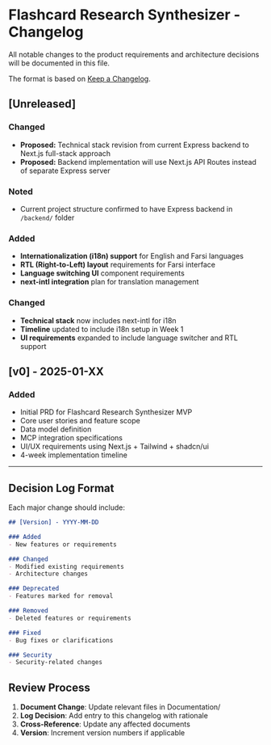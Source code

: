 # Flashcard Research Synthesizer - Changelog

All notable changes to the product requirements and architecture decisions will be documented in this file.

The format is based on [Keep a Changelog](https://keepachangelog.com/en/1.0.0/).

## [Unreleased]

### Changed
- **Proposed:** Technical stack revision from current Express backend to Next.js full-stack approach
- **Proposed:** Backend implementation will use Next.js API Routes instead of separate Express server

### Noted
- Current project structure confirmed to have Express backend in `/backend/` folder

### Added
- **Internationalization (i18n) support** for English and Farsi languages
- **RTL (Right-to-Left) layout** requirements for Farsi interface
- **Language switching UI** component requirements
- **next-intl integration** plan for translation management

### Changed
- **Technical stack** now includes next-intl for i18n
- **Timeline** updated to include i18n setup in Week 1
- **UI requirements** expanded to include language switcher and RTL support

## [v0] - 2025-01-XX

### Added
- Initial PRD for Flashcard Research Synthesizer MVP
- Core user stories and feature scope
- Data model definition
- MCP integration specifications
- UI/UX requirements using Next.js + Tailwind + shadcn/ui
- 4-week implementation timeline

---

## Decision Log Format

Each major change should include:

```markdown
## [Version] - YYYY-MM-DD

### Added
- New features or requirements

### Changed  
- Modified existing requirements
- Architecture changes

### Deprecated
- Features marked for removal

### Removed
- Deleted features or requirements

### Fixed
- Bug fixes or clarifications

### Security
- Security-related changes
```

## Review Process

1. **Document Change**: Update relevant files in Documentation/
2. **Log Decision**: Add entry to this changelog with rationale  
3. **Cross-Reference**: Update any affected documents
4. **Version**: Increment version numbers if applicable
